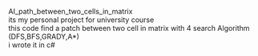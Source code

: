  AI_path_between_two_cells_in_matrix </br>
 its my personal project for university course </br> 
 this code find a patch between two cell in matrix with 4 search  Algorithm (DFS,BFS,GRADY,A*) </br>
 i wrote it in c#
